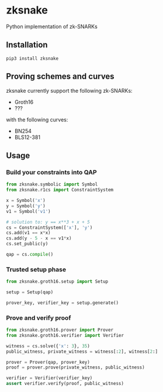 # zksnake

Python implementation of zk-SNARKs

## Installation

```
pip3 install zksnake
```

## Proving schemes and curves

zksnake currently support the following zk-SNARKs:

- Groth16
- ???

with the following curves:

- BN254
- BLS12-381

## Usage

### Build your constraints into QAP

```python
from zksnake.symbolic import Symbol
from zksnake.r1cs import ConstraintSystem

x = Symbol('x')
y = Symbol('y')
v1 = Symbol('v1')

# solution to: y == x**3 + x + 5
cs = ConstraintSystem(['x'], 'y')
cs.add(v1 == x*x)
cs.add(y - 5 - x == v1*x)
cs.set_public(y)

qap = cs.compile()
```

### Trusted setup phase

```python
from zksnake.groth16.setup import Setup

setup = Setup(qap)

prover_key, verifier_key = setup.generate()
```

### Prove and verify proof

```python
from zksnake.groth16.prover import Prover
from zksnake.groth16.verifier import Verifier

witness = cs.solve({'x': 3}, 35)
public_witness, private_witness = witness[:2], witness[2:]

prover = Prover(qap, prover_key)
proof = prover.prove(private_witness, public_witness)

verifier = Verifier(verifier_key)
assert verifier.verify(proof, public_witness)
```
